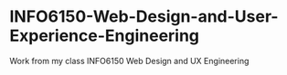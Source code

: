 # INFO6150-Web-Design-and-User-Experience-Engineering
Work from my class INFO6150 Web Design and UX Engineering
